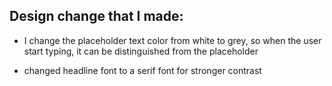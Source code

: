 ## Design change that I made:

- I change the placeholder text color from white to grey, so when the user start typing, it can be distinguished from the placeholder

- changed headline font to a serif font for stronger contrast

